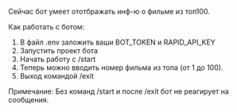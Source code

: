Сейчас бот умеет ототбражать инф-ю о фильме из топ100. 

Как работать с ботом:
1. В файл .env заложить ваши BOT_TOKEN и RAPID_API_KEY
2. Запустить проект бота
3. Начать работу с /start
4. Теперь можно вводить номер фильма из топа (от 1 до 100).
5. Выход командой /exit

Примечание: Без команд /start и после /exit бот не реагирует на сообщения.
